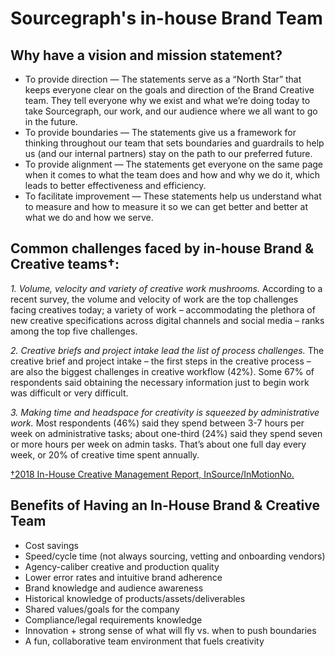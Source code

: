 # Sourcegraph's in-house Brand Team

## Why have a vision and mission statement?
- To provide direction — The statements serve as a “North Star” that keeps everyone clear on the goals and direction of the Brand Creative team. They tell everyone why we exist and what we’re doing today to take Sourcegraph, our work, and our audience where we all want to go in the future.
- To provide boundaries — The statements give us a framework for thinking throughout our team that sets boundaries and guardrails to help us (and our internal partners) stay on the path to our preferred future.
- To provide alignment — The statements get everyone on the same page when it comes to what the team does and how and why we do it, which leads to better effectiveness and efficiency.
- To facilitate improvement — These statements help us understand what to measure and how to measure it so we can get better and better at what we do and how we serve.

## Common challenges faced by in-house Brand & Creative teams†:
*1. Volume, velocity and variety of creative work mushrooms.* According to a recent survey, the volume and velocity of work are the top challenges facing creatives today; a variety of work – accommodating the plethora of new creative specifications across digital channels and social media – ranks among the top five challenges. 

*2. Creative briefs and project intake lead the list of process challenges.* The creative brief and project intake – the first steps in the creative process – are also the biggest challenges in creative workflow (42%).  Some 67% of respondents said obtaining the necessary information just to begin work was difficult or very difficult. 

*3. Making time and headspace for creativity is squeezed by administrative work.*  Most respondents (46%) said they spend between 3-7 hours per week on administrative tasks; about one-third (24%) said they spend seven or more hours per week on admin tasks.  That’s about one full day every week, or 20% of creative time spent annually. 

[†2018 In-House Creative Management Report, InSource/InMotionNo.](https://www.inmotionnow.com/project-workflow/2018-in-house-creative-management-report/)

## Benefits of Having an In-House Brand & Creative Team
- Cost savings
- Speed/cycle time (not always sourcing, vetting and onboarding vendors)
- Agency-caliber creative and production quality
- Lower error rates and intuitive brand adherence
- Brand knowledge and audience awareness
- Historical knowledge of products/assets/deliverables
- Shared values/goals for the company
- Compliance/legal requirements knowledge
- Innovation + strong sense of what will fly vs. when to push boundaries
- A fun, collaborative team environment that fuels creativity

